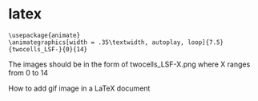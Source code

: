 # latex

```
\usepackage{animate}
\animategraphics[width = .35\textwidth, autoplay, loop]{7.5}{twocells_LSF-}{0}{14}
```
The images should be in the form of twocells_LSF-X.png where X ranges from 0 to 14 

How to add gif image in a LaTeX document
